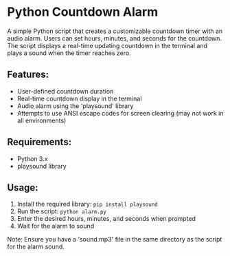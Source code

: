# Python Countdown Alarm
A simple Python script that creates a customizable countdown timer with an audio alarm. Users can set hours, minutes, and seconds for the countdown. The script displays a real-time updating countdown in the terminal and plays a sound when the timer reaches zero.

## Features:
- User-defined countdown duration
- Real-time countdown display in the terminal
- Audio alarm using the 'playsound' library
- Attempts to use ANSI escape codes for screen clearing (may not work in all environments)

## Requirements:
- Python 3.x
- playsound library

## Usage:
1. Install the required library: `pip install playsound`
2. Run the script: `python alarm.py`
3. Enter the desired hours, minutes, and seconds when prompted
4. Wait for the alarm to sound

Note: Ensure you have a 'sound.mp3' file in the same directory as the script for the alarm sound.
